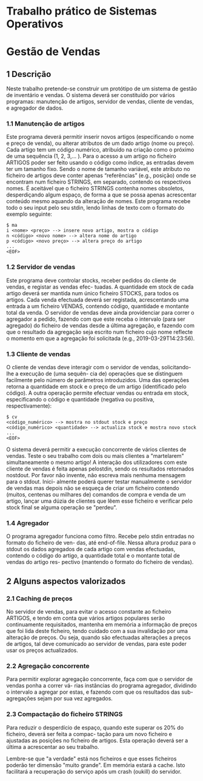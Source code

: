 # Trabalho prático de Sistemas Operativos

# Gestão de Vendas


## 1 Descrição

Neste trabalho pretende-se construir um protótipo de um sistema de gestão de inventário e vendas. O
sistema deverá ser constituído por vários programas: manutenção de artigos, servidor de vendas, cliente
de vendas, e agregador de dados.

### 1.1 Manutenção de artigos

Este programa deverá permitir inserir novos artigos (especificando o nome e preço de venda), ou alterar
atributos de um dado artigo (nome ou preço). Cada artigo tem um código numérico, atribuído na criação
como o próximo de uma sequência (1, 2, 3,... ). Para o acesso a um artigo no ficheiro ARTIGOS
poder ser feito usando o código como índice, as entradas devem ter um tamanho fixo. Sendo o nome
de tamanho variável, este atributo no ficheiro de artigos deve conter apenas “referências” (e.g., posição)
onde se encontram num ficheiro STRINGS, em separado, contendo os respectivos nomes.
É aceitável que o ficheiro STRINGS contenha nomes obsoletos, desperdiçando algum espaço, de
forma a que se possa apenas acrescentar conteúdo mesmo aquando da alteração de nomes.
Este programa recebe todo o seu input pelo seu stdin, lendo linhas de texto com o formato do exemplo
seguinte:

~~~
$ ma
i <nome> <preço> --> insere novo artigo, mostra o código
n <código> <novo nome> --> altera nome do artigo
p <código> <novo preço> --> altera preço do artigo
...
<EOF>
~~~
### 1.2 Servidor de vendas

Este programa deve controlar stocks, receber pedidos do cliente de vendas, e registar as vendas efec-
tuadas. A quantidade em stock de cada artigo deverá ser mantida num único ficheiro STOCKS, para
todos os artigos. Cada venda efectuada deverá ser registada, acrescentando uma entrada a um ficheiro
VENDAS, contendo código, quantidade e montante total da venda.
O servidor de vendas deve ainda providenciar para correr o agregador a pedido, fazendo com que este
receba o intervalo (para ser agregado) do ficheiro de vendas desde a última agregação, e fazendo com que
o resultado da agregação seja escrito num ficheiro cujo nome reflecte o momento em que a agregação foi
solicitada (e.g., 2019-03-29T14:23:56).


### 1.3 Cliente de vendas

O cliente de vendas deve interagir com o servidor de vendas, solicitando-lhe a execução de (uma sequên-
cia de) operações que se distinguem facilmente pelo número de parâmetros introduzidos. Uma das
operações retorna a quantidade em stock e o preço de um artigo (identificado pelo código). A outra
operação permite efectuar vendas ou entrada em stock, especificando o código e quantidade (negativa ou
positiva, respectivamente):


~~~
$ cv
<código_numérico> --> mostra no stdout stock e preço
<código_numérico> <quantidade> --> actualiza stock e mostra novo stock
...
<EOF>
~~~

O sistema deverá permitir a execução concorrente de vários clientes de vendas. Teste o seu trabalho
com dois ou mais clientes a "martelarem" simultaneamente o mesmo artigo!
A interação dos utilizadores com este cliente de vendas é feita apenas pelostdin, sendo os resultados
retornados nostdout. Por favor não invente, não escreva mais nenhuma mensagem para o stdout. Inici-
almente poderá querer testar manualmente o servidor de vendas mas depois não se esqueça de criar um
ficheiro contendo (muitos, centenas ou milhares de) comandos de compra e venda de um artigo, lançar
uma dúzia de clientes que lêem esse ficheiro e verificar pelo stock final se alguma operação se "perdeu".

### 1.4 Agregador

O programa agregador funciona como filtro. Recebe pelo stdin entradas no formato do ficheiro de ven-
das, até end-of-file. Nessa altura produz para o stdout os dados agregados de cada artigo com vendas
efectuadas, contendo o código do artigo, a quantidade total e o montante total de vendas do artigo res-
pectivo (mantendo o formato do ficheiro de vendas).

## 2 Alguns aspectos valorizados

### 2.1 Caching de preços

No servidor de vendas, para evitar o acesso constante ao ficheiro ARTIGOS, e tendo em conta que vários
artigos populares serão continuamente requisitados, mantenha em memória a informação de preços que
foi lida deste ficheiro, tendo cuidado com a sua invalidação por uma alteração de preços. Ou seja, quando
são efectuadas alterações a preços de artigos, tal deve comunicado ao servidor de vendas, para este poder
usar os preços actualizados.

### 2.2 Agregação concorrente

Para permitir explorar agregação concorrente, faça com que o servidor de vendas ponha a correr vá-
rias instâncias do programa agregador, dividindo o intervalo a agregar por estas, e fazendo com que os
resultados das sub-agregações sejam por sua vez agregados.

### 2.3 Compactação do ficheiro STRINGS

Para reduzir o desperdício de espaço, quando este superar os 20% do ficheiro, deverá ser feita a compac-
tação para um novo ficheiro e ajustadas as posições no ficheiro de artigos. Esta operação deverá ser a
última a acrescentar ao seu trabalho.


Lembre-se que "a verdade" está nos ficheiros e que esses ficheiros poderão ter dimensão "muito
grande". Em memória estará a cache. Isto facilitará a recuperação do serviço após um crash (oukill) do
servidor.


